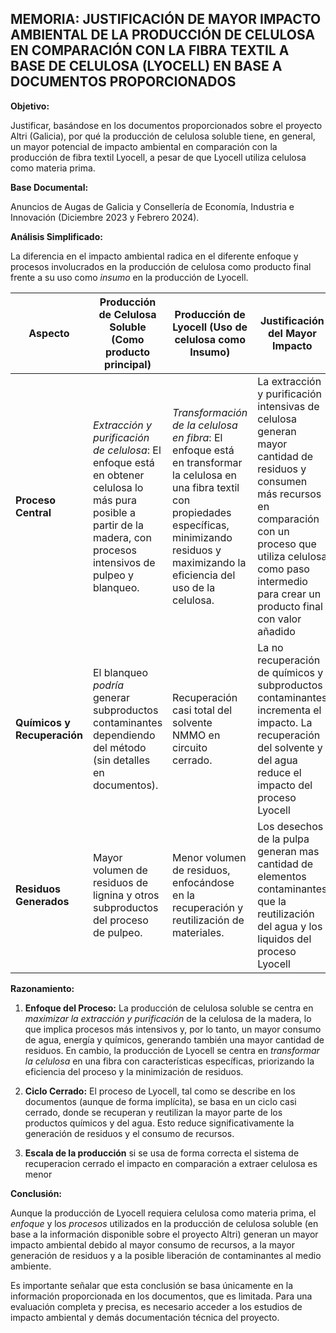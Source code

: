 
## MEMORIA: JUSTIFICACIÓN DE MAYOR IMPACTO AMBIENTAL DE LA PRODUCCIÓN DE CELULOSA EN COMPARACIÓN CON LA FIBRA TEXTIL A BASE DE CELULOSA (LYOCELL) EN BASE A DOCUMENTOS PROPORCIONADOS

**Objetivo:**

Justificar, basándose en los documentos proporcionados sobre el proyecto Altri (Galicia), por qué la producción de celulosa soluble tiene, en general, un mayor potencial de impacto ambiental en comparación con la producción de fibra textil Lyocell, a pesar de que Lyocell utiliza celulosa como materia prima.

**Base Documental:**

Anuncios de Augas de Galicia y Consellería de Economía, Industria e Innovación (Diciembre 2023 y Febrero 2024).

**Análisis Simplificado:**

La diferencia en el impacto ambiental radica en el diferente enfoque y procesos involucrados en la producción de celulosa como producto final frente a su uso como *insumo* en la producción de Lyocell.

| Aspecto | Producción de Celulosa Soluble (Como producto principal) | Producción de Lyocell (Uso de celulosa como Insumo) | Justificación del Mayor Impacto |
|---|---|---|---|
| **Proceso Central** | *Extracción y purificación de celulosa*: El enfoque está en obtener celulosa lo más pura posible a partir de la madera, con procesos intensivos de pulpeo y blanqueo. | *Transformación de la celulosa en fibra*: El enfoque está en transformar la celulosa en una fibra textil con propiedades específicas, minimizando residuos y maximizando la eficiencia del uso de la celulosa. | La extracción y purificación intensivas de celulosa generan mayor cantidad de residuos y consumen más recursos en comparación con un proceso que utiliza celulosa como paso intermedio para crear un producto final con valor añadido |
| **Químicos y Recuperación** | El blanqueo *podría* generar subproductos contaminantes dependiendo del método (sin detalles en documentos). | Recuperación casi total del solvente NMMO en circuito cerrado. | La no recuperación de químicos y subproductos contaminantes incrementa el impacto.  La recuperación del solvente y del agua reduce el impacto del proceso Lyocell |
| **Residuos Generados** | Mayor volumen de residuos de lignina y otros subproductos del proceso de pulpeo. | Menor volumen de residuos, enfocándose en la recuperación y reutilización de materiales. | Los desechos de la pulpa generan mas cantidad de elementos contaminantes que la reutilización del agua y los liquidos del proceso Lyocell|

**Razonamiento:**

1.  **Enfoque del Proceso:** La producción de celulosa soluble se centra en *maximizar la extracción y purificación* de la celulosa de la madera, lo que implica procesos más intensivos y, por lo tanto, un mayor consumo de agua, energía y químicos, generando también una mayor cantidad de residuos. En cambio, la producción de Lyocell se centra en *transformar la celulosa* en una fibra con características específicas, priorizando la eficiencia del proceso y la minimización de residuos.

2.  **Ciclo Cerrado:** El proceso de Lyocell, tal como se describe en los documentos (aunque de forma implícita), se basa en un ciclo casi cerrado, donde se recuperan y reutilizan la mayor parte de los productos químicos y del agua. Esto reduce significativamente la generación de residuos y el consumo de recursos.

3.  **Escala de la producción** si se usa de forma correcta el sistema de recuperacion cerrado el impacto en comparación a extraer celulosa es menor

**Conclusión:**

Aunque la producción de Lyocell requiera celulosa como materia prima, el *enfoque* y los *procesos* utilizados en la producción de celulosa soluble (en base a la información disponible sobre el proyecto Altri) generan un mayor impacto ambiental debido al mayor consumo de recursos, a la mayor generación de residuos y a la posible liberación de contaminantes al medio ambiente.

Es importante señalar que esta conclusión se basa únicamente en la información proporcionada en los documentos, que es limitada. Para una evaluación completa y precisa, es necesario acceder a los estudios de impacto ambiental y demás documentación técnica del proyecto.


